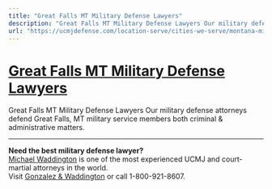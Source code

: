 ```yaml
---
title: "Great Falls MT Military Defense Lawyers"
description: "Great Falls MT Military Defense Lawyers Our military defense attorneys defend Great Falls, MT military service members both criminal & administrative matters. "
url: "https://ucmjdefense.com/location-serve/cities-we-serve/montana-military-defense-lawyers/great-falls-mt-military-defense-lawyers.html"
---
```


# [Great Falls MT Military Defense Lawyers](https://ucmjdefense.com/location-serve/cities-we-serve/montana-military-defense-lawyers/great-falls-mt-military-defense-lawyers.html)

Great Falls MT Military Defense Lawyers Our military defense attorneys defend Great Falls, MT military service members both criminal & administrative matters. 

---

**Need the best military defense lawyer?**  
[Michael Waddington](https://ucmjdefense.com/attorneys/michael-stewart-waddington-partner.html) is one of the most experienced UCMJ and court-martial attorneys in the world.  
Visit [Gonzalez & Waddington](https://ucmjdefense.com) or call 1-800-921-8607.
